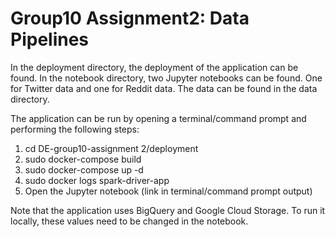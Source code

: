 # Group10 Assignment2: Data Pipelines

In the deployment directory, the deployment of the application can be found.
In the notebook directory, two Jupyter notebooks can be found. One for Twitter data and one for Reddit data. 
The data can be found in the data directory.

The application can be run by opening a terminal/command prompt and performing the following steps:
1. cd DE-group10-assignment 2/deployment
2. sudo docker-compose build
3. sudo docker-compose up -d
4. sudo docker logs spark-driver-app
5. Open the Jupyter notebook (link in terminal/command prompt output)

Note that the application uses BigQuery and Google Cloud Storage. To run it locally, these values need to be changed
in the notebook.